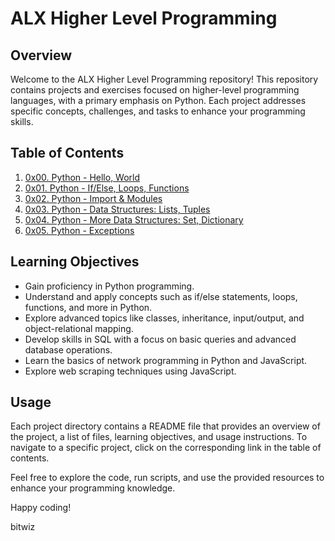 # ALX Higher Level Programming

## Overview

Welcome to the ALX Higher Level Programming repository! This repository contains projects and exercises focused on higher-level programming languages, with a primary emphasis on Python. Each project addresses specific concepts, challenges, and tasks to enhance your programming skills.

## Table of Contents

1. [0x00. Python - Hello, World](./0x00-python-hello_world/README.md)
2. [0x01. Python - If/Else, Loops, Functions](./0x01-python-if_else_loops_functions/README.md)
3. [0x02. Python - Import & Modules](./0x02-python-import_modules/README.md)
4. [0x03. Python - Data Structures: Lists, Tuples](./0x03-python-data_structures/README.md)
5. [0x04. Python - More Data Structures: Set, Dictionary](./0x04-python-more_data_structures/README.md)
6. [0x05. Python - Exceptions](./0x05-python-exceptions/README.md)

## Learning Objectives

- Gain proficiency in Python programming.
- Understand and apply concepts such as if/else statements, loops, functions, and more in Python.
- Explore advanced topics like classes, inheritance, input/output, and object-relational mapping.
- Develop skills in SQL with a focus on basic queries and advanced database operations.
- Learn the basics of network programming in Python and JavaScript.
- Explore web scraping techniques using JavaScript.

## Usage

Each project directory contains a README file that provides an overview of the project, a list of files, learning objectives, and usage instructions. To navigate to a specific project, click on the corresponding link in the table of contents.

Feel free to explore the code, run scripts, and use the provided resources to enhance your programming knowledge.

Happy coding!

bitwiz
